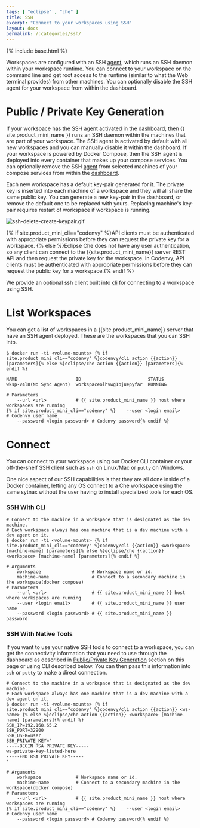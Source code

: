 ```yaml
---
tags: [ "eclipse" , "che" ]
title: SSH
excerpt: "Connect to your workspaces using SSH"
layout: docs
permalink: /:categories/ssh/
---
```

{% include base.html %}

Workspaces are configured with an SSH [agent]({{base}}{{site.links["ws-agents"]}}#adding-agents-to-a-machine), which runs an SSH daemon within your workspace runtime. You can connect to your workspace on the command line and get root access to the runtime (similar to what the Web terminal provides) from other machines. You can optionally disable the SSH agent for your workspace from within the dashboard.

# Public / Private Key Generation
If your workspace has the SSH [agent]({{base}}{{site.links["ws-agents"]}}#adding-agents-to-a-machine) activated in the [dashboard]({{base}}{{site.links["ws-machines"]}}#dashboard-machine-information), then {{ site.product_mini_name }} runs an SSH daemon within the machines that are part of your workspace. The SSH agent is activated by default with all new workspaces and you can manually disable it within the dashboard. If your workspace is powered by Docker Compose, then the SSH agent is deployed into every container that makes up your compose services. You can optionally remove the SSH [agent]({{base}}{{site.links["ws-agents"]}}#adding-agents-to-a-machine) from selected machines of your compose services from within the [dashboard]({{base}}{{site.links["ws-machines"]}}#dashboard-machine-information).

Each new workspace has a default key-pair generated for it. The private key is inserted into each machine of a workspace and they will all share the same public key. You can generate a new key-pair in the dashboard, or remove the default one to be replaced with yours. Replacing machine's key-pair requires restart of workspace if workspace is running.

![ssh-delete-create-keypair.gif]({{base}}{{site.links["ssh-delete-create-keypair.gif"]}})

{% if site.product_mini_cli=="codenvy" %}API clients must be authenticated with appropriate permissions before they can request the private key for a workspace.
{% else %}Eclipse Che does not have any user authentication, so any client can connect to the {{site.product_mini_name}} server REST API and then request the private key for the workspace. In Codenvy, API clients must be authenticated with appropriate permissions before they can request the public key for a workspace.{% endif %}

We provide an optional ssh client built into [cli](#connect) for connecting to a workspace using SSH.

# List Workspaces  
You can get a list of workspaces in a {{site.product_mini_name}} server that have an SSH agent deployed. These are the workspaces that you can SSH into.

```shell  {% assign action="list-workspaces"%}
$ docker run -ti <volume-mounts> {% if site.product_mini_cli=="codenvy" %}codenvy/cli action {{action}} [parameters]{% else %}eclipse/che action {{action}} [parameters]{% endif %}

NAME                      ID                         STATUS
wksp-v4l8(No Sync Agent)  workspaceolhvwg1bjuepyfar  RUNNING

# Parameters
    --url <url>           # {{ site.product_mini_name }} host where workspaces are running
{% if site.product_mini_cli=="codenvy" %}    --user <login email>        # Codenvy user name
    --password <login password> # Codenvy password{% endif %}
```

# Connect  
You can connect to your workspace using our Docker CLI container or your off-the-shelf SSH client such as `ssh` on Linux/Mac or `putty` on Windows.

One nice aspect of our SSH capabilities is that they are all done inside of a Docker container, letting any OS connect to a Che workspace using the same sytnax without the user having to install specialized tools for each OS.

### SSH With CLI

```shell    {% assign action="ssh"%}
# Connect to the machine in a workspace that is designated as the dev machine.
# Each workspace always has one machine that is a dev machine with a dev agent on it.
$ docker run -ti <volume-mounts> {% if site.product_mini_cli=="codenvy" %}codenvy/cli {{action}} <workspace> [machine-name] [parameters]{% else %}eclipse/che {{action}} <workspace> [machine-name] [parameters]{% endif %}

# Arguments
    workspace                   # Workspace name or id.  
    machine-name                # Connect to a secondary machine in the workspace(docker compose)
# Parameters
    --url <url>                 # {{ site.product_mini_name }} host where workspaces are running
    --user <login email>        # {{ site.product_mini_name }} user name
    --password <login password> # {{ site.product_mini_name }} password
```

### SSH With Native Tools
If you want to use your native SSH tools to connect to a workspace, you can get the connectivity information that you need to use through the dashboard as described in [Public/Private Key Generation](#public--private-key-generation) section on this page or using CLI described below. You can then pass this information into `ssh` or `putty` to make a direct connection.

```shell  {% assign action="get-ssh-data"%}
# Connect to the machine in a workspace that is designated as the dev machine.
# Each workspace always has one machine that is a dev machine with a dev agent on it.
$ docker run -ti <volume-mounts> {% if site.product_mini_cli=="codenvy" %}codenvy/cli action {{action}} <ws-name> {% else %}eclipse/che action {{action}} <workspace> [machine-name] [parameters]{% endif %}
SSH_IP=192.168.65.2
SSH_PORT=32900
SSH_USER=user
SSH_PRIVATE_KEY='
-----BEGIN RSA PRIVATE KEY-----
ws-private-key-listed-here
-----END RSA PRIVATE KEY-----
'

# Arguments
    workspace             # Workspace name or id.               
    machine-name          # Connect to a secondary machine in the workspace(docker compose)
# Parameters
    --url <url>           # {{ site.product_mini_name }} host where workspaces are running
{% if site.product_mini_cli=="codenvy" %}    --user <login email>        # Codenvy user name
    --password <login password> # Codenvy password{% endif %}
```
